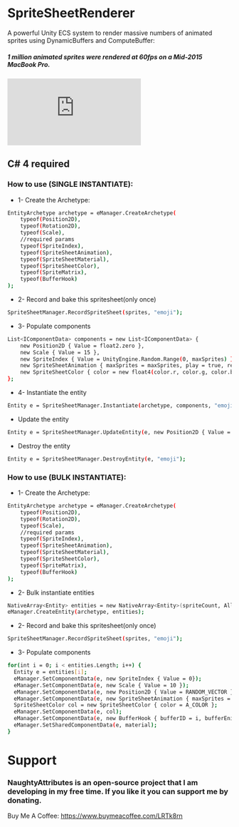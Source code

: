 # SpriteSheetRenderer
A powerful Unity ECS system to render massive numbers of animated sprites using DynamicBuffers and ComputeBuffer:
##### 1 million animated sprites were rendered at 60fps on a Mid-2015 MacBook Pro.
![N|Solid](https://forum.unity.com/proxy.php?image=https%3A%2F%2Fi.imgur.com%2FzRSWhy0.png&hash=754bc4b4187e2d72ce0eb2c578b996dc)
## C# 4 required

### How to use (SINGLE INSTANTIATE):
* 1- Create the Archetype:

```sh
EntityArchetype archetype = eManager.CreateArchetype(
    typeof(Position2D),
    typeof(Rotation2D),
    typeof(Scale),
    //required params
    typeof(SpriteIndex),
    typeof(SpriteSheetAnimation),
    typeof(SpriteSheetMaterial),
    typeof(SpriteSheetColor),
    typeof(SpriteMatrix),
    typeof(BufferHook)
);
```

* 2- Record and bake this spritesheet(only once)

```sh
SpriteSheetManager.RecordSpriteSheet(sprites, "emoji");
```
* 3- Populate components

```sh
List<IComponentData> components = new List<IComponentData> {
    new Position2D { Value = float2.zero },
    new Scale { Value = 15 },
    new SpriteIndex { Value = UnityEngine.Random.Range(0, maxSprites) },
    new SpriteSheetAnimation { maxSprites = maxSprites, play = true, repetition = SpriteSheetAnimation.RepetitionType.Loop, samples = 10 },
    new SpriteSheetColor { color = new float4(color.r, color.g, color.b, color.a) }
};
```

* 4- Instantiate the entity

```sh 
Entity e = SpriteSheetManager.Instantiate(archetype, components, "emoji");
```
 
* Update the entity

```sh 
Entity e = SpriteSheetManager.UpdateEntity(e, new Position2D { Value = float2.zero});
``` 

* Destroy the entity

```sh 
Entity e = SpriteSheetManager.DestroyEntity(e, "emoji");
``` 

### How to use (BULK INSTANTIATE):

* 1- Create the Archetype:

```sh
EntityArchetype archetype = eManager.CreateArchetype(
    typeof(Position2D),
    typeof(Rotation2D),
    typeof(Scale),
    //required params
    typeof(SpriteIndex),
    typeof(SpriteSheetAnimation),
    typeof(SpriteSheetMaterial),
    typeof(SpriteSheetColor),
    typeof(SpriteMatrix),
    typeof(BufferHook)
);
```

* 2- Bulk instantiate entities

```sh
NativeArray<Entity> entities = new NativeArray<Entity>(spriteCount, Allocator.Temp);
eManager.CreateEntity(archetype, entities);
```

* 2- Record and bake this spritesheet(only once)

```sh
SpriteSheetManager.RecordSpriteSheet(sprites, "emoji");
```

* 3- Populate components

```sh
for(int i = 0; i < entities.Length; i++) {
  Entity e = entities[i];
  eManager.SetComponentData(e, new SpriteIndex { Value = 0});
  eManager.SetComponentData(e, new Scale { Value = 10 });
  eManager.SetComponentData(e, new Position2D { Value = RANDOM_VECTOR });
  eManager.SetComponentData(e, new SpriteSheetAnimation { maxSprites = MAX_SPRITES, play = true, repetition = SpriteSheetAnimation.RepetitionType.Loop, samples = 10 });
  SpriteSheetColor col = new SpriteSheetColor { color = A_COLOR };
  eManager.SetComponentData(e, col);
  eManager.SetComponentData(e, new BufferHook { bufferID = i, bufferEnityID = DynamicBufferManager.GetEntityBufferID(material) });
  eManager.SetSharedComponentData(e, material);
}
```

# Support
### NaughtyAttributes is an open-source project that I am developing in my free time. If you like it you can support me by donating.

Buy Me A Coffee: https://www.buymeacoffee.com/LRTk8rn
